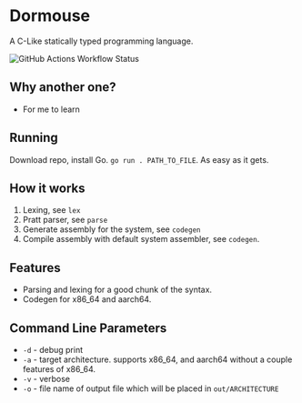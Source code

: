 # Dormouse
A C-Like statically typed programming language.

![GitHub Actions Workflow Status](https://img.shields.io/github/actions/workflow/status/Westsi/dormouse/ci.yml?style=for-the-badge&logo=github)


## Why another one?
- For me to learn

## Running
Download repo, install Go. `go run . PATH_TO_FILE`. As easy as it gets.

## How it works
1. Lexing, see `lex`
2. Pratt parser, see `parse`
3. Generate assembly for the system, see `codegen`
4. Compile assembly with default system assembler, see `codegen`.

## Features
- Parsing and lexing for a good chunk of the syntax.
- Codegen for x86_64 and aarch64.

## Command Line Parameters
- `-d` - debug print
- `-a` - target architecture. supports x86_64, and aarch64 without a couple features of x86_64.
- `-v` - verbose
- `-o` - file name of output file which will be placed in `out/ARCHITECTURE`
